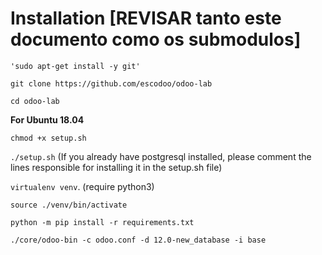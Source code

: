 Installation [REVISAR tanto este documento como os submodulos]
============
`'sudo apt-get install -y git'`

`git clone https://github.com/escodoo/odoo-lab`

`cd odoo-lab`

**For Ubuntu 18.04**

`chmod +x setup.sh`

`./setup.sh` (If you already have postgresql installed, please comment the lines responsible for installing it in the setup.sh file)

`virtualenv venv`. (require python3)

`source ./venv/bin/activate`

`python -m pip install -r requirements.txt`

`./core/odoo-bin -c odoo.conf -d 12.0-new_database -i base` 
